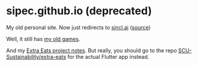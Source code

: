 # sipec.github.io (deprecated)

My old personal site.
Now just redirects to [sincl.ai](https://sincl.ai) ([source](https://github.com/sipec/personal-site))

Well, it still has [my old games](https://github.sipec.io/projects).

And my [Extra Eats project notes](https://sipec.github.io/project.html). But really, you should go to the repo [SCU-Sustainability/extra-eats](https://github.com/SCU-Sustainability/extra-eats) for the actual Flutter app instead.
